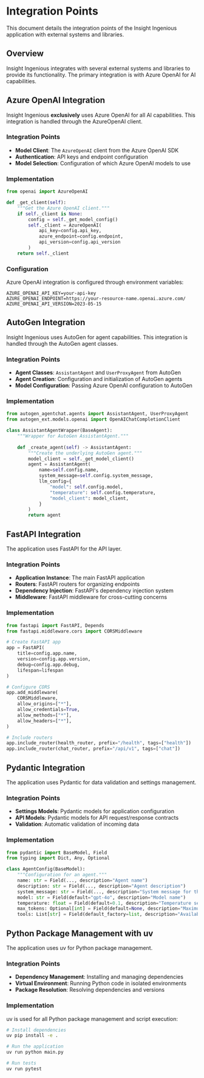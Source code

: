 # Integration Points

This document details the integration points of the Insight Ingenious application with external systems and libraries.

## Overview

Insight Ingenious integrates with several external systems and libraries to provide its functionality. The primary integration is with Azure OpenAI for AI capabilities.

## Azure OpenAI Integration

Insight Ingenious **exclusively** uses Azure OpenAI for all AI capabilities. This integration is handled through the AzureOpenAI client.

### Integration Points

- **Model Client**: The `AzureOpenAI` client from the Azure OpenAI SDK
- **Authentication**: API keys and endpoint configuration
- **Model Selection**: Configuration of which Azure OpenAI models to use

### Implementation

```python
from openai import AzureOpenAI

def _get_client(self):
    """Get the Azure OpenAI client."""
    if self._client is None:
        config = self._get_model_config()
        self._client = AzureOpenAI(
            api_key=config.api_key,
            azure_endpoint=config.endpoint,
            api_version=config.api_version
        )
    return self._client
```

### Configuration

Azure OpenAI integration is configured through environment variables:

```
AZURE_OPENAI_API_KEY=your-api-key
AZURE_OPENAI_ENDPOINT=https://your-resource-name.openai.azure.com/
AZURE_OPENAI_API_VERSION=2023-05-15
```

## AutoGen Integration

Insight Ingenious uses AutoGen for agent capabilities. This integration is handled through the AutoGen agent classes.

### Integration Points

- **Agent Classes**: `AssistantAgent` and `UserProxyAgent` from AutoGen
- **Agent Creation**: Configuration and initialization of AutoGen agents
- **Model Configuration**: Passing Azure OpenAI configuration to AutoGen

### Implementation

```python
from autogen_agentchat.agents import AssistantAgent, UserProxyAgent
from autogen_ext.models.openai import OpenAIChatCompletionClient

class AssistantAgentWrapper(BaseAgent):
    """Wrapper for AutoGen AssistantAgent."""
    
    def _create_agent(self) -> AssistantAgent:
        """Create the underlying AutoGen agent."""
        model_client = self._get_model_client()
        agent = AssistantAgent(
            name=self.config.name,
            system_message=self.config.system_message,
            llm_config={
                "model": self.config.model,
                "temperature": self.config.temperature,
                "model_client": model_client,
            }
        )
        return agent
```

## FastAPI Integration

The application uses FastAPI for the API layer.

### Integration Points

- **Application Instance**: The main FastAPI application
- **Routers**: FastAPI routers for organizing endpoints
- **Dependency Injection**: FastAPI's dependency injection system
- **Middleware**: FastAPI middleware for cross-cutting concerns

### Implementation

```python
from fastapi import FastAPI, Depends
from fastapi.middleware.cors import CORSMiddleware

# Create FastAPI app
app = FastAPI(
    title=config.app.name,
    version=config.app.version,
    debug=config.app.debug,
    lifespan=lifespan
)

# Configure CORS
app.add_middleware(
    CORSMiddleware,
    allow_origins=["*"],
    allow_credentials=True,
    allow_methods=["*"],
    allow_headers=["*"],
)

# Include routers
app.include_router(health_router, prefix="/health", tags=["health"])
app.include_router(chat_router, prefix="/api/v1", tags=["chat"])
```

## Pydantic Integration

The application uses Pydantic for data validation and settings management.

### Integration Points

- **Settings Models**: Pydantic models for application configuration
- **API Models**: Pydantic models for API request/response contracts
- **Validation**: Automatic validation of incoming data

### Implementation

```python
from pydantic import BaseModel, Field
from typing import Dict, Any, Optional

class AgentConfig(BaseModel):
    """Configuration for an agent."""
    name: str = Field(..., description="Agent name")
    description: str = Field(..., description="Agent description")
    system_message: str = Field(..., description="System message for the agent")
    model: str = Field(default="gpt-4o", description="Model name")
    temperature: float = Field(default=0.1, description="Temperature setting")
    max_tokens: Optional[int] = Field(default=None, description="Maximum tokens")
    tools: List[str] = Field(default_factory=list, description="Available tools")
```

## Python Package Management with uv

The application uses uv for Python package management.

### Integration Points

- **Dependency Management**: Installing and managing dependencies
- **Virtual Environment**: Running Python code in isolated environments
- **Package Resolution**: Resolving dependencies and versions

### Implementation

uv is used for all Python package management and script execution:

```bash
# Install dependencies
uv pip install -e .

# Run the application
uv run python main.py

# Run tests
uv run pytest
```
